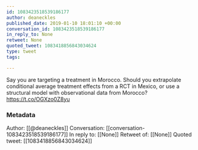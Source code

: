 ```yaml
---
id: 1083423518539186177
author: deaneckles
published_date: 2019-01-10 18:01:10 +00:00
conversation_id: 1083423518539186177
in_reply_to: None
retweet: None
quoted_tweet: 1083418856843034624
type: tweet
tags:

---
```


Say you are targeting a treatment in Morocco. Should you extrapolate conditional average treatment effects from a RCT in Mexico, or use a structural model with observational data from Morocco? https://t.co/OGXzo0Z8yu

### Metadata

Author: [[@deaneckles]]
Conversation: [[conversation-1083423518539186177]]
In reply to: [[None]]
Retweet of: [[None]]
Quoted tweet: [[1083418856843034624]]

